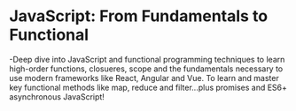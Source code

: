 # JavaScript: From Fundamentals to Functional

-Deep dive into JavaScript and functional programming techniques to learn high-order functions, closueres, scope and the fundamentals necessary to use modern frameworks like React, Angular and Vue. To learn and master key functional methods like map, reduce and filter...plus promises and ES6+ asynchronous JavaScript!
